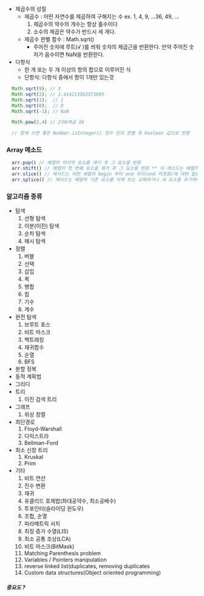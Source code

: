 - 제곱수의 성질 
  - 제곱수 : 어떤 자연수를 제곱하여 구해지는 수 ex. 1, 4, 9, ...36, 49, ...
    1. 제곱수의 약수의 개수는 항상 홀수이다
    2. 소수의 제곱은 약수가 반드시 세 개다.
  - 제곱수 판별 함수 : Math.sqrt()
    - 주어진 숫자에 루트(√ )를 씌워 숫자의 제곱근을 반환한다. 만약 주어진 숫자가 음수이면 NaN을 반환한다.
- 다항식 
  -  한 개 또는 두 개 이상의 항의 합으로 이루어진 식
  - 단항식: 다항식 중에서 항이 1개만 있는것
``` js
  Math.sqrt(9); // 3
  Math.sqrt(2); // 1.414213562373095
  Math.sqrt(1);  // 1
  Math.sqrt(0);  // 0
  Math.sqrt(-1); // NaN

  Math.pow(2,4) // 2의4제곱 16

  // 함께 쓰면 좋은 Number.isInteger() 정수 인지 판별 후 boolean 값으로 반환
```
### Array 메소드
``` js
  arr.pop() // 배열의 마지막 요소를 제거 후 그 요소를 반환
  arr.shift() // 배열의 첫 번째 요소를 제거 후 그 요소를 반환 ** 이 메소드는 배열의 길이를 변하게 한다.
  arr.slice() // 메서드는 어떤 배열의 begin 부터 end 까지(end 미포함)에 대한 얕은 복사본을 새로운 배열 객체로 반환합니다. 원본 배열은 바뀌지 않습니다.
  arr.splice() // 메서드는 배열의 기존 요소를 삭제 또는 교체하거나 새 요소를 추가하여 배열의 내용을 변경합니다.
```

### 알고리즘 종류
- 탐색
  1. 선형 탐색
  2. 이분(이진) 탐색
  3. 순차 탐색
  4. 해시 탐색
- 정렬
  1. 버블
  2. 선택
  3. 삽입
  4. 퀵
  5. 병합
  6. 힙
  7. 기수
  8. 계수
- 완전 탐색 
  1. 브루트 포스
  2. 비트 마스크
  3. 백트래킹
  4. 재귀함수
  5. 순열
  6. BFS
- 분할 정복
- 동적 계획법
- 그리디
- 트리
  1. 이진 검색 트리
- 그래프
  1. 위상 정렬
- 최단경로
  1. Floyd-Warshall
  2. 다익스트라
  3. Bellman-Ford
- 최소 신장 트리
  1. Kruskal
  2. Prim
- 기타
  1. 비트 연산
  2. 진수 변환
  3. 재귀
  4. 유클리드 호제법(촤대공약수, 최소공배수)
  5. 투포인터(슬라이딩 윈도우)
  6. 조합, 순열
  7. 파라메트릭 서치
  8. 최장 증가 수열(LIS)
  9. 최소 공통 조상(LCA)
  10. 비트 마스크(BitMask)
  11. Matching Parenthesis problem
  12. Variables / Pointers manipulation
  13. reverse linked list(duplicates, removing duplicates
  14. Custom data structures(Object oriented programming)

##### 중요도 ? 



<!-- const graph = {
  1: [2, 3],
  2: [4],
  3: [4, 5],
  4: [],
  5: []
}
const dfs = (here, visited = new Set()) => {
  if (visited.has(here)) return
  visited.add(here)
  console.log(here)
  graph[here].forEach(e => dfs(e, visited))
}
// dfs(1)

const fibo = (idx, memo = {}) => {
  // console.log(idx)
  if (idx <= 2) return 1
  // console.log(idx)
  if (idx in memo) {
    return memo[idx]
  }
  memo[idx] = fibo(idx - 1, memo) + fibo(idx - 2, memo)
  return memo[idx]
}
fibo(10) -->
